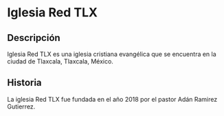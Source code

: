 # Iglesia Red TLX

## Descripción

Iglesia Red TLX es una iglesia cristiana evangélica que se encuentra en la ciudad de Tlaxcala, Tlaxcala, México.

## Historia

La iglesia Red TLX fue fundada en el año 2018 por el pastor Adán Ramirez Gutierrez.
